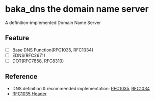 # baka_dns the domain name server

A definition-implemented Domain Name Server

## Feature

- [ ] Base DNS Function(RFC1035, RFC1034)
- [ ] EDNS(RFC2671)
- [ ] DOT(RFC7858, RFC8310)

## Reference

- DNS definition & recommended implementation: [RFC1035](https://tools.ietf.org/html/rfc1035), [RFC1034](https://tools.ietf.org/html/rfc1034)
- [RFC1035 Header](http://www.tcpipguide.com/free/t_DNSMessageHeaderandQuestionSectionFormat.htm)
